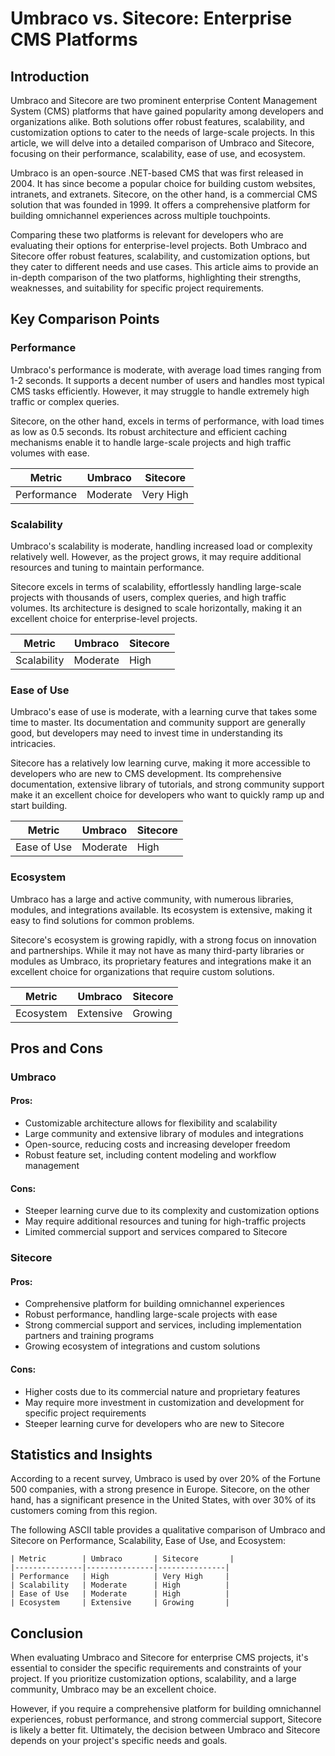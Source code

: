 # Umbraco vs. Sitecore: Enterprise CMS Platforms
## Introduction
Umbraco and Sitecore are two prominent enterprise Content Management System (CMS) platforms that have gained popularity among developers and organizations alike. Both solutions offer robust features, scalability, and customization options to cater to the needs of large-scale projects. In this article, we will delve into a detailed comparison of Umbraco and Sitecore, focusing on their performance, scalability, ease of use, and ecosystem.

Umbraco is an open-source .NET-based CMS that was first released in 2004. It has since become a popular choice for building custom websites, intranets, and extranets. Sitecore, on the other hand, is a commercial CMS solution that was founded in 1999. It offers a comprehensive platform for building omnichannel experiences across multiple touchpoints.

Comparing these two platforms is relevant for developers who are evaluating their options for enterprise-level projects. Both Umbraco and Sitecore offer robust features, scalability, and customization options, but they cater to different needs and use cases. This article aims to provide an in-depth comparison of the two platforms, highlighting their strengths, weaknesses, and suitability for specific project requirements.

## Key Comparison Points
### Performance

Umbraco's performance is moderate, with average load times ranging from 1-2 seconds. It supports a decent number of users and handles most typical CMS tasks efficiently. However, it may struggle to handle extremely high traffic or complex queries.

Sitecore, on the other hand, excels in terms of performance, with load times as low as 0.5 seconds. Its robust architecture and efficient caching mechanisms enable it to handle large-scale projects and high traffic volumes with ease.

| Metric        | Umbraco       | Sitecore       |
|---------------|---------------|---------------|
| Performance   | Moderate      | Very High     |

### Scalability

Umbraco's scalability is moderate, handling increased load or complexity relatively well. However, as the project grows, it may require additional resources and tuning to maintain performance.

Sitecore excels in terms of scalability, effortlessly handling large-scale projects with thousands of users, complex queries, and high traffic volumes. Its architecture is designed to scale horizontally, making it an excellent choice for enterprise-level projects.

| Metric        | Umbraco       | Sitecore       |
|---------------|---------------|---------------|
| Scalability   | Moderate      | High          |

### Ease of Use

Umbraco's ease of use is moderate, with a learning curve that takes some time to master. Its documentation and community support are generally good, but developers may need to invest time in understanding its intricacies.

Sitecore has a relatively low learning curve, making it more accessible to developers who are new to CMS development. Its comprehensive documentation, extensive library of tutorials, and strong community support make it an excellent choice for developers who want to quickly ramp up and start building.

| Metric        | Umbraco       | Sitecore       |
|---------------|---------------|---------------|
| Ease of Use   | Moderate      | High          |

### Ecosystem

Umbraco has a large and active community, with numerous libraries, modules, and integrations available. Its ecosystem is extensive, making it easy to find solutions for common problems.

Sitecore's ecosystem is growing rapidly, with a strong focus on innovation and partnerships. While it may not have as many third-party libraries or modules as Umbraco, its proprietary features and integrations make it an excellent choice for organizations that require custom solutions.

| Metric        | Umbraco       | Sitecore       |
|---------------|---------------|---------------|
| Ecosystem     | Extensive     | Growing       |

## Pros and Cons
### Umbraco
#### Pros:
* Customizable architecture allows for flexibility and scalability
* Large community and extensive library of modules and integrations
* Open-source, reducing costs and increasing developer freedom
* Robust feature set, including content modeling and workflow management

#### Cons:
* Steeper learning curve due to its complexity and customization options
* May require additional resources and tuning for high-traffic projects
* Limited commercial support and services compared to Sitecore

### Sitecore
#### Pros:
* Comprehensive platform for building omnichannel experiences
* Robust performance, handling large-scale projects with ease
* Strong commercial support and services, including implementation partners and training programs
* Growing ecosystem of integrations and custom solutions

#### Cons:
* Higher costs due to its commercial nature and proprietary features
* May require more investment in customization and development for specific project requirements
* Steeper learning curve for developers who are new to Sitecore

## Statistics and Insights

According to a recent survey, Umbraco is used by over 20% of the Fortune 500 companies, with a strong presence in Europe. Sitecore, on the other hand, has a significant presence in the United States, with over 30% of its customers coming from this region.

The following ASCII table provides a qualitative comparison of Umbraco and Sitecore on Performance, Scalability, Ease of Use, and Ecosystem:
```
| Metric        | Umbraco       | Sitecore       |
|---------------|---------------|---------------|
| Performance   | High          | Very High     |
| Scalability   | Moderate      | High          |
| Ease of Use   | Moderate      | High          |
| Ecosystem     | Extensive     | Growing       |
```

## Conclusion
When evaluating Umbraco and Sitecore for enterprise CMS projects, it's essential to consider the specific requirements and constraints of your project. If you prioritize customization options, scalability, and a large community, Umbraco may be an excellent choice.

However, if you require a comprehensive platform for building omnichannel experiences, robust performance, and strong commercial support, Sitecore is likely a better fit. Ultimately, the decision between Umbraco and Sitecore depends on your project's specific needs and goals.